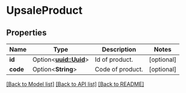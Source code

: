 # UpsaleProduct

## Properties

Name | Type | Description | Notes
------------ | ------------- | ------------- | -------------
**id** | Option<[**uuid::Uuid**](uuid::Uuid.md)> | Id of product. | [optional]
**code** | Option<**String**> | Code of product. | [optional]

[[Back to Model list]](../README.md#documentation-for-models) [[Back to API list]](../README.md#documentation-for-api-endpoints) [[Back to README]](../README.md)


